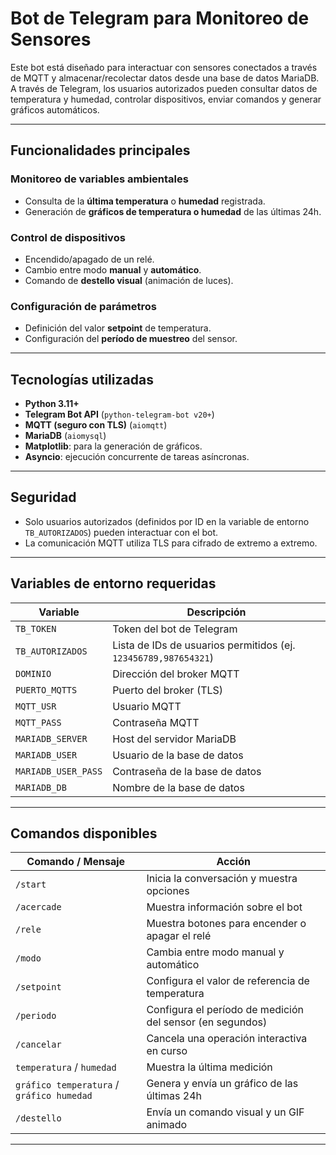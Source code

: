 # Bot de Telegram para Monitoreo de Sensores

Este bot está diseñado para interactuar con sensores conectados a través de MQTT y almacenar/recolectar datos desde una base de datos MariaDB. A través de Telegram, los usuarios autorizados pueden consultar datos de temperatura y humedad, controlar dispositivos, enviar comandos y generar gráficos automáticos.

---

## Funcionalidades principales

### Monitoreo de variables ambientales
- Consulta de la **última temperatura** o **humedad** registrada.
- Generación de **gráficos de temperatura o humedad** de las últimas 24h.

### Control de dispositivos
- Encendido/apagado de un relé.
- Cambio entre modo **manual** y **automático**.
- Comando de **destello visual** (animación de luces).

### Configuración de parámetros
- Definición del valor **setpoint** de temperatura.
- Configuración del **período de muestreo** del sensor.

---

## Tecnologías utilizadas

- **Python 3.11+**
- **Telegram Bot API** (`python-telegram-bot v20+`)
- **MQTT (seguro con TLS)** (`aiomqtt`)
- **MariaDB** (`aiomysql`)
- **Matplotlib**: para la generación de gráficos.
- **Asyncio**: ejecución concurrente de tareas asíncronas.

---

## Seguridad

- Solo usuarios autorizados (definidos por ID en la variable de entorno `TB_AUTORIZADOS`) pueden interactuar con el bot.
- La comunicación MQTT utiliza TLS para cifrado de extremo a extremo.

---

## Variables de entorno requeridas


| Variable                | Descripción                        |
|------------------------|------------------------------------|
| `TB_TOKEN`             | Token del bot de Telegram          |
| `TB_AUTORIZADOS`       | Lista de IDs de usuarios permitidos (ej. `123456789,987654321`) |
| `DOMINIO`              | Dirección del broker MQTT          |
| `PUERTO_MQTTS`         | Puerto del broker (TLS)            |
| `MQTT_USR`             | Usuario MQTT                       |
| `MQTT_PASS`            | Contraseña MQTT                    |
| `MARIADB_SERVER`       | Host del servidor MariaDB          |
| `MARIADB_USER`         | Usuario de la base de datos        |
| `MARIADB_USER_PASS`    | Contraseña de la base de datos     |
| `MARIADB_DB`           | Nombre de la base de datos         |

---

## Comandos disponibles

| Comando / Mensaje        | Acción                                                        |
|--------------------------|---------------------------------------------------------------|
| `/start`                 | Inicia la conversación y muestra opciones                     |
| `/acercade`              | Muestra información sobre el bot                              |
| `/rele`                  | Muestra botones para encender o apagar el relé                |
| `/modo`                  | Cambia entre modo manual y automático                         |
| `/setpoint`              | Configura el valor de referencia de temperatura               |
| `/periodo`               | Configura el período de medición del sensor (en segundos)     |
| `/cancelar`              | Cancela una operación interactiva en curso                    |
| `temperatura` / `humedad`| Muestra la última medición                                    |
| `gráfico temperatura` / `gráfico humedad` | Genera y envía un gráfico de las últimas 24h    |
| `/destello`              | Envía un comando visual y un GIF animado                      |

---

